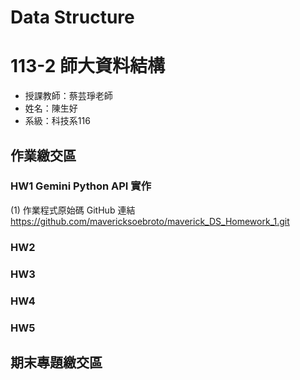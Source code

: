# Data Structure

# 113-2 師大資料結構
- 授課教師：蔡芸琤老師
- 姓名：陳生好
- 系級：科技系116

## 作業繳交區
### HW1 Gemini Python API 實作
(1) 作業程式原始碼 GitHub 連結
https://github.com/mavericksoebroto/maverick_DS_Homework_1.git

### HW2

### HW3

### HW4

### HW5

## 期末專題繳交區
